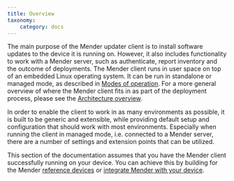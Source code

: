```yaml
---
title: Overview
taxonomy:
    category: docs
---
```


The main purpose of the Mender updater client is to install software updates to the device it is running on.
However, it also includes functionality to work with a Mender server, such as authenticate, report inventory
and the outcome of deployments. The Mender client runs in user space on top of an embedded Linux operating system.
It can be run in standalone or managed mode, as described in [Modes of operation](../../Architecture/Overview#modes-of-operation).
For a more general overview of where the Mender client fits in as part of the deployment process,
please see the [Architecture overview](../../Architecture/Overview).

In order to enable the client to work in as many environments as possible, it is built to be generic and extensible,
while providing default setup and configuration that should work with most environments. Especially when running
the client in managed mode, i.e. connected to a Mender server, there are a number of settings and extension points that can be utilized.

This section of the documentation assumes that you have the Mender client successfully running on your device. You can achieve this
by building for the Mender [reference devices](../../Getting-started/What-is-Mender#mender-reference-devices) or
[integrate Mender with your device](../../Devices).
